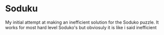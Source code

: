 # Soduku
My initial attempt at making an inefficient solution for the Soduko puzzle. It works for most hard level Soduko's but obviosuly it is like i said inefficient
